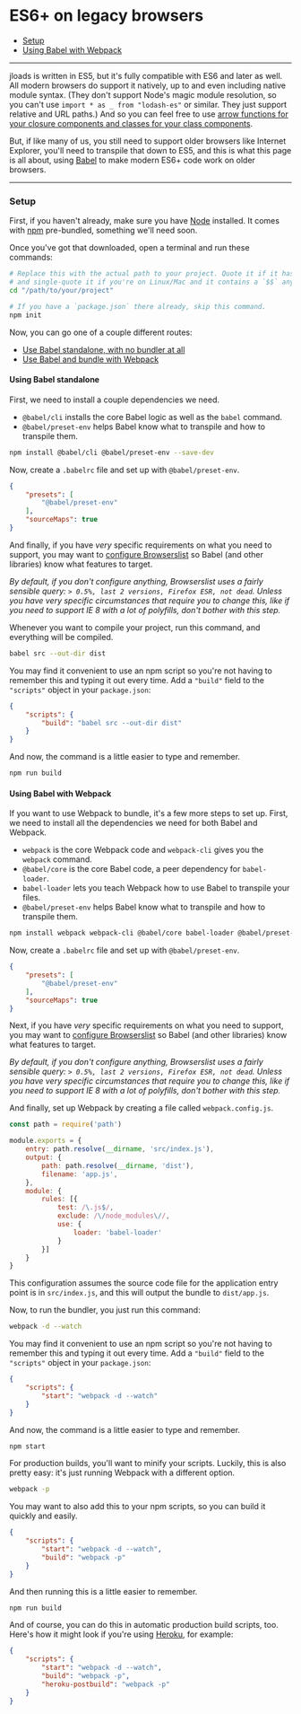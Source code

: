 # ES6+ on legacy browsers

- [Setup](#setup)
- [Using Babel with Webpack](#using-babel-with-webpack)

---

jloads is written in ES5, but it's fully compatible with ES6 and later as well. All modern browsers do support it
natively, up to and even including native module syntax. (They don't support Node's magic module resolution, so you
can't use `import * as _ from "lodash-es"` or similar. They just support relative and URL paths.) And so you can feel
free to use [arrow functions for your closure components and classes for your class components](components.md).

But, if like many of us, you still need to support older browsers like Internet Explorer, you'll need to transpile that
down to ES5, and this is what this page is all about, using [Babel](https://babeljs.io) to make modern ES6+ code work on
older browsers.

---

### Setup

First, if you haven't already, make sure you have [Node](https://nodejs.org/en/) installed. It comes
with [npm](https://www.npmjs.com/) pre-bundled, something we'll need soon.

Once you've got that downloaded, open a terminal and run these commands:

```bash
# Replace this with the actual path to your project. Quote it if it has spaces,
# and single-quote it if you're on Linux/Mac and it contains a `$$` anywhere.
cd "/path/to/your/project"

# If you have a `package.json` there already, skip this command.
npm init
```

Now, you can go one of a couple different routes:

- [Use Babel standalone, with no bundler at all](#using-babel-standalone)
- [Use Babel and bundle with Webpack](#using-babel-with-webpack)

#### Using Babel standalone

First, we need to install a couple dependencies we need.

- `@babel/cli` installs the core Babel logic as well as the `babel` command.
- `@babel/preset-env` helps Babel know what to transpile and how to transpile them.

```bash
npm install @babel/cli @babel/preset-env --save-dev
```

Now, create a `.babelrc` file and set up with `@babel/preset-env`.

```json
{
	"presets": [
		"@babel/preset-env"
	],
	"sourceMaps": true
}
```

And finally, if you have *very* specific requirements on what you need to support, you may want
to [configure Browserslist](https://github.com/browserslist/browserslist) so Babel (and other libraries) know what
features to target.

*By default, if you don't configure anything, Browserslist uses a fairly sensible
query: `> 0.5%, last 2 versions, Firefox ESR, not dead`. Unless you have very specific circumstances that require you to
change this, like if you need to support IE 8 with a lot of polyfills, don't bother with this step.*

Whenever you want to compile your project, run this command, and everything will be compiled.

```bash
babel src --out-dir dist
```

You may find it convenient to use an npm script so you're not having to remember this and typing it out every time. Add
a `"build"` field to the `"scripts"` object in your `package.json`:

```json
{
	"scripts": {
		"build": "babel src --out-dir dist"
	}
}
```

And now, the command is a little easier to type and remember.

```bash
npm run build
```

#### Using Babel with Webpack

If you want to use Webpack to bundle, it's a few more steps to set up. First, we need to install all the dependencies we
need for both Babel and Webpack.

- `webpack` is the core Webpack code and `webpack-cli` gives you the `webpack` command.
- `@babel/core` is the core Babel code, a peer dependency for `babel-loader`.
- `babel-loader` lets you teach Webpack how to use Babel to transpile your files.
- `@babel/preset-env` helps Babel know what to transpile and how to transpile them.

```bash
npm install webpack webpack-cli @babel/core babel-loader @babel/preset-env --save-dev
```

Now, create a `.babelrc` file and set up with `@babel/preset-env`.

```json
{
	"presets": [
		"@babel/preset-env"
	],
	"sourceMaps": true
}
```

Next, if you have *very* specific requirements on what you need to support, you may want
to [configure Browserslist](https://github.com/browserslist/browserslist) so Babel (and other libraries) know what
features to target.

*By default, if you don't configure anything, Browserslist uses a fairly sensible
query: `> 0.5%, last 2 versions, Firefox ESR, not dead`. Unless you have very specific circumstances that require you to
change this, like if you need to support IE 8 with a lot of polyfills, don't bother with this step.*

And finally, set up Webpack by creating a file called `webpack.config.js`.

```javascript
const path = require('path')

module.exports = {
	entry: path.resolve(__dirname, 'src/index.js'),
	output: {
		path: path.resolve(__dirname, 'dist'),
		filename: 'app.js',
	},
	module: {
		rules: [{
			test: /\.js$/,
			exclude: /\/node_modules\//,
			use: {
				loader: 'babel-loader'
			}
		}]
	}
}
```

This configuration assumes the source code file for the application entry point is in `src/index.js`, and this will
output the bundle to `dist/app.js`.

Now, to run the bundler, you just run this command:

```bash
webpack -d --watch
```

You may find it convenient to use an npm script so you're not having to remember this and typing it out every time. Add
a `"build"` field to the `"scripts"` object in your `package.json`:

```json
{
	"scripts": {
		"start": "webpack -d --watch"
	}
}
```

And now, the command is a little easier to type and remember.

```bash
npm start
```

For production builds, you'll want to minify your scripts. Luckily, this is also pretty easy: it's just running Webpack
with a different option.

```bash
webpack -p
```

You may want to also add this to your npm scripts, so you can build it quickly and easily.

```json
{
	"scripts": {
		"start": "webpack -d --watch",
		"build": "webpack -p"
	}
}
```

And then running this is a little easier to remember.

```bash
npm run build
```

And of course, you can do this in automatic production build scripts, too. Here's how it might look if you're
using [Heroku](https://www.heroku.com/), for example:

```json
{
	"scripts": {
		"start": "webpack -d --watch",
		"build": "webpack -p",
		"heroku-postbuild": "webpack -p"
	}
}
```

